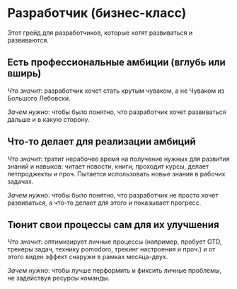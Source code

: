 # Разработчик (бизнес-класс)

Этот грейд для разработчиков, которые хотят развиваться и развиваются.

## Есть профессиональные амбиции (вглубь или вширь)

*Что значит*: разработчик хочет стать крутым чуваком,
 а не Чуваком из Большого Лебовски.

*Зачем нужно*: чтобы было понятно, что разработчик хочет развиваться
 дальше и в какую сторону.

## Что-то делает для реализации амбиций

*Что значит*: тратит нерабочее время на получение нужных для развития
 знаний и навыков: читает новости, книги, проходит курсы, делает
 петпроджекты и проч. Пытается использовать новые знания в рабочих задачах.

*Зачем нужно*: чтобы было понятно, что разработчик не просто хочет
 развиваться, а что-то делает для этого и показывает прогресс.

## Тюнит свои процессы сам для их улучшения

*Что значит*: оптимизирует личные процессы (например,
 пробует GTD, трекеры задач, технику pomodoro, трекинг настроения
 и проч.) и от этого виден эффект снаружи в рамках месяца-двух.

*Зачем нужно*: чтобы лучше перформить и фиксить личные проблемы,
 не задействуя ресурсы команды.
